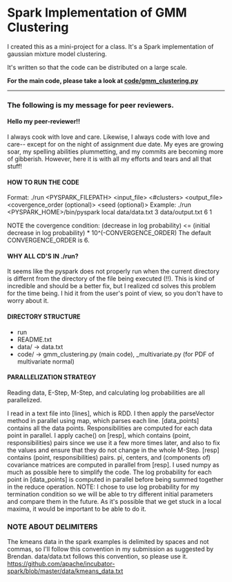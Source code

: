 # Spark Implementation of GMM Clustering
I created this as a mini-project for a class. It's a Spark implementation of gaussian mixture model clustering.

It's written so that the code can be distributed on a large scale.

**For the main code, please take a look at [code/gmm_clustering.py](code/gmm_clustering.py)**

---

### The following is my message for peer reviewers.

#### Hello my peer-reviewer!!
I always cook with love and care.  Likewise, I always code with love and care-- except for on the night of assignment due date.  My eyes are growing soar, my spelling abilities plummetting, and my commits are becoming more of gibberish.
However, here it is with all my efforts and tears and all that stuff!


#### HOW TO RUN THE CODE
Format: ./run <PYSPARK_FILEPATH> <master> <input_file> <#clusters> <output_file> <covergence_order (optional)> <seed (optional)>
Example: ./run <PYSPARK_HOME>/bin/pyspark local data/data.txt 3 data/output.txt 6 1

NOTE the covergence condition: (decrease in log probability) <= (initial decrease in log probability) * 10^(-CONVERGENCE_ORDER)
The default CONVERGENCE_ORDER is 6.

#### WHY ALL CD'S IN ./run?
It seems like the pyspark does not properly run when the current directory is differnt from the directory of the file being executed (!!).  This is kind of incredible and should be a better fix, but I realized cd solves this problem for the time being.  I hid it from the user's point of view, so you don't have to worry about it.


#### DIRECTORY STRUCTURE
- run
- README.txt 
- data/ -> data.txt
- code/ -> gmm_clustering.py (main code), _multivariate.py (for PDF of multivariate normal)


#### PARALLELIZATION STRATEGY
Reading data, E-Step, M-Step, and calculating log probabilities are all parallelized.

<Reading Data>
I read in a text file into [lines], which is RDD.  I then apply the parseVector method in parallel using map, which parses each line.

<E-Step>
[data_points] contains all the data points.  Responsibilities are computed for each data point in parallel.  I apply cache() on [resp], which contains (point, responsibilities) pairs since we use it a few more times later, and also to fix the values and ensure that they do not change in the whole M-Step.

<M-Step>
[resp] contains (point, responsibilities) pairs. pi, centers, and (components of) covariance matrices are computed in parallel from [resp].  I used numpy as much as possible here to simplify the code.

<Log probabilities>
The log probability for each point in [data_points] is computed in parallel before being summed together in the reduce operation.
NOTE: I chose to use log probability for my termination condition so we will be able to try different initial parameters and compare them in the future.  As it's possible that we get stuck in a local maxima, it would be important to be able to do it.


### NOTE ABOUT DELIMITERS
The kmeans data in the spark examples is delimited by spaces and not commas, so I'll follow this convention in my submission as suggested by Brendan.  data/data.txt follows this convention, so please use it.
https://github.com/apache/incubator-spark/blob/master/data/kmeans_data.txt
